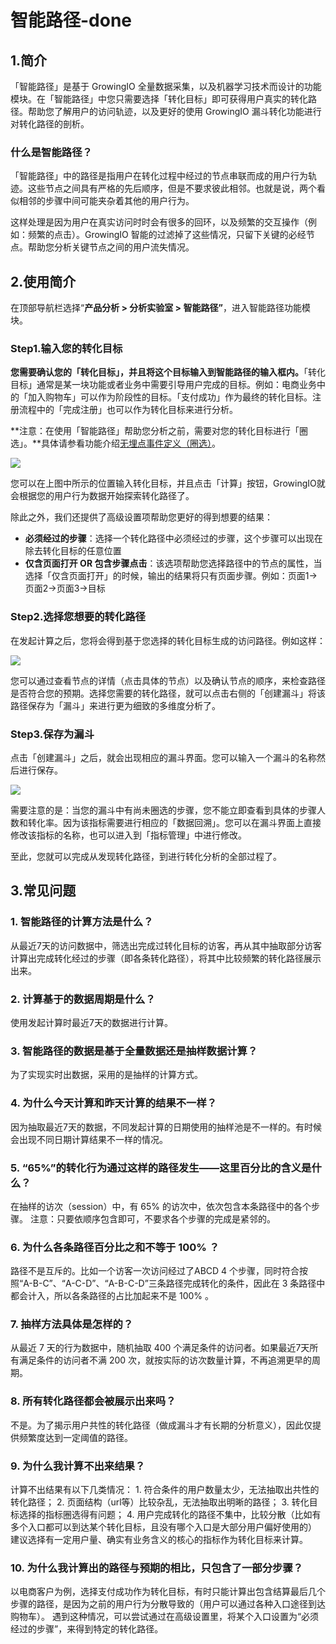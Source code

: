 # 智能路径-done

## 1.简介 <a id="1-jian-jie"></a>

「智能路径」是基于 GrowingIO 全量数据采集，以及机器学习技术而设计的功能模块。在「智能路径」中您只需要选择「转化目标」即可获得用户真实的转化路径。帮助您了解用户的访问轨迹，以及更好的使用 GrowingIO 漏斗转化功能进行对转化路径的剖析。

### 什么是智能路径？ <a id="shi-mo-shi-zhi-neng-lu-jing"></a>

「智能路径」中的路径是指用户在转化过程中经过的节点串联而成的用户行为轨迹。这些节点之间具有严格的先后顺序，但是不要求彼此相邻。也就是说，两个看似相邻的步骤中间可能夹杂着其他的用户行为。

这样处理是因为用户在真实访问时时会有很多的回环，以及频繁的交互操作（例如：频繁的点击）。GrowingIO 智能的过滤掉了这些情况，只留下关键的必经节点。帮助您分析关键节点之间的用户流失情况。

## 2.使用简介 <a id="2-shi-yong-jian-jie"></a>

在顶部导航栏选择“**产品分析 &gt; 分析实验室 &gt; 智能路径”**，进入智能路径功能模块。

### Step1.输入您的转化目标 <a id="step1&#x8F93;&#x5165;&#x60A8;&#x7684;&#x8F6C;&#x5316;&#x76EE;&#x6807;"></a>

**您需要确认您的「转化目标」，并且将这个目标输入到智能路径的输入框内。**「转化目标」通常是某一块功能或者业务中需要引导用户完成的目标。例如：电商业务中的「加入购物车」可以作为阶段性的目标。「支付成功」作为最终的转化目标。注册流程中的「完成注册」也可以作为转化目标来进行分析。

**注意：在使用「智能路径」帮助您分析之前，需要对您的转化目标进行「圈选」。**具体请参看功能介绍[无埋点事件定义（圈选）](../../../product-manual/datacenter/circle/)。

![](https://docs.growingio.com/.gitbook/assets/1%20%284%29.png)

您可以在上图中所示的位置输入转化目标，并且点击「计算」按钮，GrowingIO就会根据您的用户行为数据开始探索转化路径了。

除此之外，我们还提供了高级设置项帮助您更好的得到想要的结果：

* **必须经过的步骤**：选择一个转化路径中必须经过的步骤，这个步骤可以出现在除去转化目标的任意位置
* **仅含页面打开 OR 包含步骤点击**：该选项帮助您选择路径中的节点的属性，当选择「仅含页面打开」的时候，输出的结果将只有页面步骤。例如：页面1-&gt;页面2-&gt;页面3-&gt;目标

### Step2.选择您想要的转化路径 <a id="step2&#x9009;&#x62E9;&#x60A8;&#x60F3;&#x8981;&#x7684;&#x8F6C;&#x5316;&#x8DEF;&#x5F84;"></a>

在发起计算之后，您将会得到基于您选择的转化目标生成的访问路径。例如这样：

![](https://docs.growingio.com/.gitbook/assets/2%20%282%29.png)

您可以通过查看节点的详情（点击具体的节点）以及确认节点的顺序，来检查路径是否符合您的预期。选择您需要的转化路径，就可以点击右侧的「创建漏斗」将该路径保存为「漏斗」来进行更为细致的多维度分析了。

### Step3.保存为漏斗 <a id="step3&#x4FDD;&#x5B58;&#x4E3A;&#x6F0F;&#x6597;"></a>

点击「创建漏斗」之后，就会出现相应的漏斗界面。您可以输入一个漏斗的名称然后进行保存。

![](https://docs.growingio.com/.gitbook/assets/3%20%281%29.png)

需要注意的是：当您的漏斗中有尚未圈选的步骤，您不能立即查看到具体的步骤人数和转化率。因为该指标需要进行相应的「数据回溯」。您可以在漏斗界面上直接修改该指标的名称，也可以进入到「指标管理」中进行修改。

至此，您就可以完成从发现转化路径，到进行转化分析的全部过程了。

## 3.常见问题 <a id="3-chang-jian-wen-ti"></a>

### 1. 智能路径的计算方法是什么？ <a id="1&#x667A;&#x80FD;&#x8DEF;&#x5F84;&#x7684;&#x8BA1;&#x7B97;&#x65B9;&#x6CD5;&#x662F;&#x4EC0;&#x4E48;&#xFF1F;"></a>

从最近7天的访问数据中，筛选出完成过转化目标的访客，再从其中抽取部分访客计算出完成转化经过的步骤（即各条转化路径），将其中比较频繁的转化路径展示出来。

### 2. 计算基于的数据周期是什么？ <a id="2&#x8BA1;&#x7B97;&#x57FA;&#x4E8E;&#x7684;&#x6570;&#x636E;&#x5468;&#x671F;&#x662F;&#x4EC0;&#x4E48;&#xFF1F;"></a>

使用发起计算时最近7天的数据进行计算。

### 3. 智能路径的数据是基于全量数据还是抽样数据计算？ <a id="3&#x667A;&#x80FD;&#x8DEF;&#x5F84;&#x7684;&#x6570;&#x636E;&#x662F;&#x57FA;&#x4E8E;&#x5168;&#x91CF;&#x6570;&#x636E;&#x8FD8;&#x662F;&#x62BD;&#x6837;&#x6570;&#x636E;&#x8BA1;&#x7B97;&#xFF1F;"></a>

为了实现实时出数据，采用的是抽样的计算方式。

### 4. 为什么今天计算和昨天计算的结果不一样？ <a id="4&#x4E3A;&#x4EC0;&#x4E48;&#x4ECA;&#x5929;&#x8BA1;&#x7B97;&#x548C;&#x6628;&#x5929;&#x8BA1;&#x7B97;&#x7684;&#x7ED3;&#x679C;&#x4E0D;&#x4E00;&#x6837;&#xFF1F;"></a>

因为抽取最近7天的数据，不同发起计算的日期使用的抽样池是不一样的。有时候会出现不同日期计算结果不一样的情况。

### 5. “65%”的转化行为通过这样的路径发生——这里百分比的含义是什么？ <a id="565&#x7684;&#x8F6C;&#x5316;&#x884C;&#x4E3A;&#x901A;&#x8FC7;&#x8FD9;&#x6837;&#x7684;&#x8DEF;&#x5F84;&#x53D1;&#x751F;&#x2014;&#x2014;&#x8FD9;&#x91CC;&#x767E;&#x5206;&#x6BD4;&#x7684;&#x542B;&#x4E49;&#x662F;&#x4EC0;&#x4E48;&#xFF1F;"></a>

在抽样的访次（session）中，有 65% 的访次中，依次包含本条路径中的各个步骤。 注意：只要依顺序包含即可，不要求各个步骤的完成是紧邻的。

### 6. 为什么各条路径百分比之和不等于 100% ？ <a id="6&#x4E3A;&#x4EC0;&#x4E48;&#x5404;&#x6761;&#x8DEF;&#x5F84;&#x767E;&#x5206;&#x6BD4;&#x4E4B;&#x548C;&#x4E0D;&#x7B49;&#x4E8E;100&#xFF1F;"></a>

路径不是互斥的。比如一个访客一次访问经过了ABCD 4 个步骤，同时符合按照“A-B-C”、“A-C-D”、“A-B-C-D”三条路径完成转化的条件，因此在 3 条路径中都会计入，所以各条路径的占比加起来不是 100% 。

### 7. 抽样方法具体是怎样的？ <a id="7&#x62BD;&#x6837;&#x65B9;&#x6CD5;&#x5177;&#x4F53;&#x662F;&#x600E;&#x6837;&#x7684;&#xFF1F;"></a>

从最近 7 天的行为数据中，随机抽取 400 个满足条件的访问者。如果最近7天所有满足条件的访问者不满 200 次，就按实际的访次数量计算，不再追溯更早的周期。

### 8. 所有转化路径都会被展示出来吗？ <a id="8&#x6240;&#x6709;&#x8F6C;&#x5316;&#x8DEF;&#x5F84;&#x90FD;&#x4F1A;&#x88AB;&#x5C55;&#x793A;&#x51FA;&#x6765;&#x5417;&#xFF1F;"></a>

不是。为了揭示用户共性的转化路径（做成漏斗才有长期的分析意义），因此仅提供频繁度达到一定阈值的路径。

### 9. 为什么我计算不出来结果？ <a id="9&#x4E3A;&#x4EC0;&#x4E48;&#x6211;&#x8BA1;&#x7B97;&#x4E0D;&#x51FA;&#x6765;&#x7ED3;&#x679C;&#xFF1F;"></a>

计算不出结果有以下几类情况： 1. 符合条件的用户数量太少，无法抽取出共性的转化路径； 2. 页面结构（url等）比较杂乱，无法抽取出明晰的路径； 3. 转化目标选择的指标圈选得有问题； 4. 用户完成转化的路径不集中，比较分散（比如有多个入口都可以到达某个转化目标，且没有哪个入口是大部分用户偏好使用的） 建议选择有一定用户量、确实有业务含义的核心的指标作为转化目标来计算。

### 10. 为什么我计算出的路径与预期的相比，只包含了一部分步骤？ <a id="10&#x4E3A;&#x4EC0;&#x4E48;&#x6211;&#x8BA1;&#x7B97;&#x51FA;&#x7684;&#x8DEF;&#x5F84;&#x4E0E;&#x9884;&#x671F;&#x7684;&#x76F8;&#x6BD4;&#xFF0C;&#x53EA;&#x5305;&#x542B;&#x4E86;&#x4E00;&#x90E8;&#x5206;&#x6B65;&#x9AA4;&#xFF1F;"></a>

以电商客户为例，选择支付成功作为转化目标，有时只能计算出包含结算最后几个步骤的路径，是因为之前的用户行为分散导致的（用户可以通过各种入口途径到达购物车）。 遇到这种情况，可以尝试通过在高级设置里，将某个入口设置为“必须经过的步骤”，来得到特定的转化路径。

